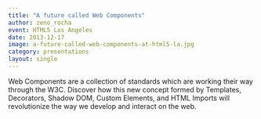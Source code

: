 ```yaml
---
title: "A future called Web Components"
author: zeno_rocha
event: HTML5 Los Angeles
date: 2013-12-17
image: a-future-called-web-components-at-html5-la.jpg
category: presentations
layout: single
---
```


Web Components are a collection of standards which are working their way
through the W3C. Discover how this new concept formed by Templates,
Decorators, Shadow DOM, Custom Elements, and HTML Imports will revolutionize the
way we develop and interact on the web.

<!-- Read more -->

<script async class="speakerdeck-embed" data-id="ee6d05c0497301316db35a0ddfd7041e" data-ratio="1.33333333333333" src="//speakerdeck.com/assets/embed.js"></script>
